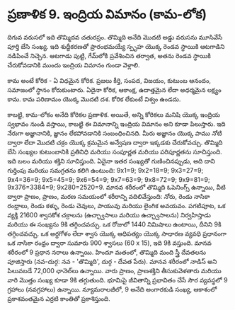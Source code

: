 # ప్రణాళిక 9. ఇంద్రియ విమానం (కామ-లోక)

దిగువ వరుసలో ఇది తొమ్మిదవ చతురస్రం. తొమ్మిది అనేది మొదటి అడ్డు వరుసను మూసివేసే పూర్తి బేసి సంఖ్య. ఇది శుద్దీకరణతో ప్రారంభమయ్యే స్పృహ యొక్క రెండవ స్థాయికి ఆటగాడిని నడిపించే నిచ్చెన. ఆటగాడు పుట్టి, గేమ్‌లోకి ప్రవేశించిన తర్వాత, అతను రెండవ స్థాయికి చేరుకోవడానికి ముందు ఇంద్రియ విమానం గుండా వెళ్లాలి.

కామ అంటే కోరిక - ఏ విధమైన కోరిక. ప్రజలు కీర్తి, సంపద, విజయం, కుటుంబ ఆనందం, సమాజంలో స్థానం కోరుకుంటారు. ఏదైనా కోరిక, ఆకాంక్ష, ఉదాత్తమైన లేదా అధర్మమైన లక్ష్యం కామ. కామ పరిణామం యొక్క మొదటి దశ. కోరిక లేకుంటే విశ్వం ఉండదు.

కాబట్టి, కామ-లోకం అనేది కోరికల ప్రణాళిక. అయితే, అన్ని కోరికలు మనిషి యొక్క ఇంద్రియ స్వభావం నుండి వస్తాయి, కాబట్టి ఈ విమానాన్ని ఇంద్రియ విమానం అని కూడా పిలుస్తారు. ఇది నేరుగా అజ్ఞానానికి, జ్ఞానం లేకపోవడానికి సంబంధించినది. మీరు అజ్ఞానం యొక్క పాము నోటి ద్వారా లేదా మొదటి చక్రం యొక్క క్రమమైన అన్వేషణ ద్వారా ఇక్కడకు చేరుకోవచ్చు. తొమ్మిది బేసి సంఖ్యల కుటుంబానికి ప్రతినిధి మరియు సంపూర్ణత మరియు పరిపూర్ణతను సూచిస్తుంది. ఇది బలం మరియు శక్తిని సూచిస్తుంది. ఏదైనా ఇతర సంఖ్యతో గుణించినప్పుడు, అది దాని గుర్తింపు మరియు సమగ్రతను కలిగి ఉంటుంది: 9x1=9; 9x2=18=9; 9x3=27=9; 9x4=36=9; 9x5=45=9; 9x6=54=9; 9x7=63=9; 9x8=72=9; 9x9=81=9; 9x376=3384=9; 9x280=2520=9. మానవ శరీరంలో తొమ్మిది ఓపెనింగ్స్ ఉన్నాయి, వీటి ద్వారా ప్రాణం, ప్రాణం, మరణ సమయంలో శరీరాన్ని వదిలివేస్తుంది: నోరు, రెండు నాసికా రంధ్రాలు, రెండు కళ్ళు, రెండు చెవులు, పాయువు మరియు లైంగిక అవయవం. పగటిపూట, ఒక వ్యక్తి 21600 శ్వాసకోశ చక్రాలను (ఉచ్ఛ్వాసాలు మరియు ఉచ్ఛ్వాసాలను) నిర్వహిస్తాడు మరియు ఈ సంఖ్యను 9కి తగ్గించవచ్చు. ఒక రోజులో 1440 నిమిషాలు ఉంటాయి, దీనిని 9కి తగ్గించవచ్చు. ఒక అర్ధగోళం లేదా శ్వాస యొక్క ఆధిపత్యం యొక్క సాధారణ వ్యవధి ప్రధానంగా ఒక నాసికా రంధ్రం ద్వారా సుమారు 900 శ్వాసలు (60 x 15), ఇది 9కి వస్తుంది. మానవ శరీరంలో 9 ప్రధాన నరాలు ఉన్నాయి. హిందూ మతంలో, తొమ్మిది మంది స్త్రీ దేవతలను పూజిస్తారు (నవ-దుర్గ: నవ - 'తొమ్మిది', దుర్గ - దేవత పేరు). మానవ శరీరంలో నాడిస్ అని పిలువబడే 72,000 ఛానెల్‌లు ఉన్నాయి. వారు ప్రాణం, ప్రాణశక్తిని తీసుకువెళతారు మరియు వారి మొత్తం సంఖ్య కూడా 9కి తగ్గుతుంది. భూమిపై జీవితాన్ని ప్రభావితం చేసే సౌర వ్యవస్థలో 9 గ్రహాలు (నవగ్రహాలు) ఉన్నాయి. న్యూమరాలజీలో, 9 అనేది అంగారకుడి సంఖ్య, ఆకాశంలో ప్రకాశవంతమైన ఎర్రటి కాంతితో ప్రకాశిస్తుంది.
